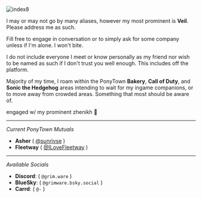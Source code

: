 ![index8](https://github.com/user-attachments/assets/06a3fe83-1b66-4fd8-8621-77184e83d1b5)

I may or may not go by many aliases, however my most prominent is **Veil**. Please address me as such.

Fill free to engage in conversation or to simply ask for some company unless if I'm alone. I won't bite.

I do not include everyone I meet or know personally as my friend nor wish to be named as such if I don't trust you well enough. This includes off the platform.

Majority of my time, I roam within the PonyTown **Bakery**, **Call of Duty**, and **Sonic the Hedgehog** areas intending to wait for my ingame companions, or to move away from crowded areas. Something that most should be aware of.

engaged w/ my prominent zhenikh 🪻
***

*Current PonyTown Mutuals*

- **Asher** ( [@sunrivse](https://github.com/sunrivse) )
- **Fleetway** ( [@ILoveFleetway](https://github.com/ILoveFleetway) )
***
 *Available Socials*
- **Discord**: ( `@grim.ware` )
- **BlueSky**: ( `@grimware.bsky.social` )
- **Carrd**: ( `@-` )
